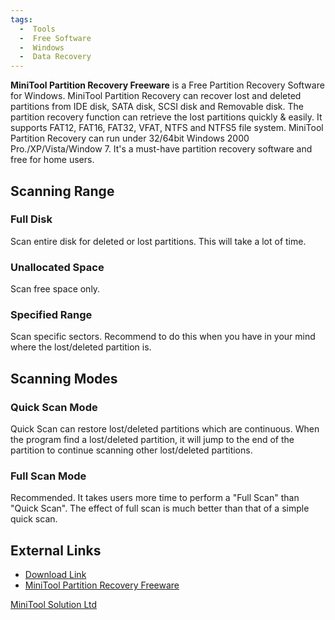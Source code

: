 ```yaml
---
tags:
  -  Tools
  -  Free Software
  -  Windows
  -  Data Recovery 
---
```

**MiniTool Partition Recovery Freeware** is a Free Partition Recovery
Software for Windows. MiniTool Partition Recovery can recover lost and
deleted partitions from IDE disk, SATA disk, SCSI disk and Removable
disk. The partition recovery function can retrieve the lost partitions
quickly & easily. It supports FAT12, FAT16, FAT32, VFAT, NTFS and NTFS5
file system. MiniTool Partition Recovery can run under 32/64bit Windows
2000 Pro./XP/Vista/Window 7. It's a must-have partition recovery
software and free for home users.

## Scanning Range

### Full Disk

Scan entire disk for deleted or lost partitions. This will take a lot of
time.

### Unallocated Space

Scan free space only.

### Specified Range

Scan specific sectors. Recommend to do this when you have in your mind
where the lost/deleted partition is.

## Scanning Modes

### Quick Scan Mode

Quick Scan can restore lost/deleted partitions which are continuous.
When the program find a lost/deleted partition, it will jump to the end
of the partition to continue scanning other lost/deleted partitions.

### Full Scan Mode

Recommended. It takes users more time to perform a "Full Scan" than
"Quick Scan". The effect of full scan is much better than that of a
simple quick scan.

## External Links

- [Download
  Link](http://download.cnet.com/MiniTool-Partition-Recovery/3000-2248_4-75206486.html)
- [MiniTool Partition Recovery
  Freeware](http://www.minitool-partitionrecovery.com/)

[MiniTool Solution Ltd](minitool_solution_ltd.md)

